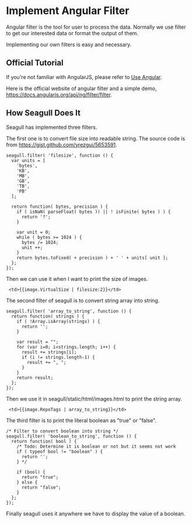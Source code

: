 
# Implement Angular Filter

Angular filter is the tool for user to process the data. Normally we use filter to get our interested data or format the output of them.

Implementing our own filters is easy and necessary.

## Official Tutorial

If you're not familiar with AngularJS, please refer to [Use Angular](2014-10-25-use-angularjs.md).

Here is the official website of angular filter and a simple demo, <https://docs.angularjs.org/api/ng/filter/filter>.

## How Seagull Does It

Seagull has implemented three filters.

The first one is to convert file size into readable string. The source code is from <https://gist.github.com/yrezgui/5653591>.

```
seagull.filter( 'filesize', function () {
  var units = [
    'bytes',
    'KB',
    'MB',
    'GB',
    'TB',
    'PB'
  ];

  return function( bytes, precision ) {
    if ( isNaN( parseFloat( bytes )) || ! isFinite( bytes ) ) {
      return '?';
    }

    var unit = 0;
    while ( bytes >= 1024 ) {
      bytes /= 1024;
      unit ++;
    }
    return bytes.toFixed( + precision ) + ' ' + units[ unit ];
  };
});
```

Then we can use it when I want to print the size of images.

```
 <td>{{image.VirtualSize | filesize:2}}</td>
```

The second filter of seagull is to convert string array into string.

```
seagull.filter( 'array_to_string', function () {
  return function( strings ) {
    if ( !Array.isArray(strings) ) {
      return '';
    }

    var result = "";
    for (var i=0; i<strings.length; i++) {
      result += strings[i];
      if (i != strings.length-1) {
        result += ", ";
      }
    }
    return result;
  };
});
```

Then we use it in seagull/static/html/images.html to print the string array.

```
 <td>{{image.RepoTags | array_to_string}}</td>
```

The third filter is to print the literal boolean as "true" or "false".

```
/* Filter to convert boolean into string */
seagull.filter( 'boolean_to_string', function () {
  return function( bool ) {
    /* Todo: Determine it is boolean or not but it seems not work
    if ( typeof bool != "boolean" ) {
      return '';
    } */

    if (bool) {
      return "true";
    } else {
      return "false";
    }
  };
});
```

Finally seagull uses it anywhere we have to display the value of a boolean.
